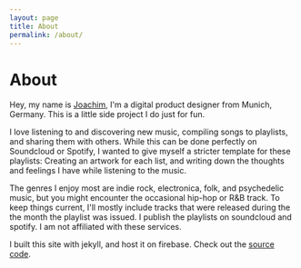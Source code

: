 ```yaml
---
layout: page
title: About
permalink: /about/
---
```


# About

Hey, my name is [Joachim](https://twitter.com/joggaf), I'm a digital product designer from Munich, Germany. This is a little side project I do just for fun. 

I love listening to and discovering new music, compiling songs to playlists, and sharing them with others. While this can be done perfectly on Soundcloud or Spotify, I wanted to give myself a stricter template for these playlists: Creating an artwork for each list, and writing down the thoughts and feelings I have while listening to the music.

The genres I enjoy most are indie rock, electronica, folk, and psychedelic music, but you might encounter the occasional hip-hop or R&B track. To keep things current, I'll mostly include tracks that were released during the the month the playlist was issued. I publish the playlists on soundcloud and spotify. I am not affiliated with these services.

I built this site with jekyll, and host it on firebase. Check out the [source code](https://github.com/Jogga/haze/).